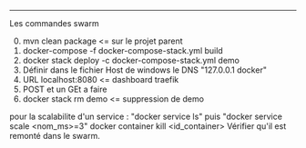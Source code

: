 ---
Les commandes swarm

0) mvn clean package <= sur le projet parent
1) docker-compose -f docker-compose-stack.yml build
2) docker stack deploy -c docker-compose-stack.yml demo
3) Définir dans le fichier Host de windows le DNS "127.0.0.1 docker"
4) URL localhost:8080 <= dashboard traefik
5) POST et un GEt a faire
6) docker stack rm demo <= suppression de demo

pour la scalabilite d'un service : "docker service ls" puis "docker service scale <nom_ms>=3"
docker container kill <id_container>
Vérifier qu'il est remonté dans le swarm.
